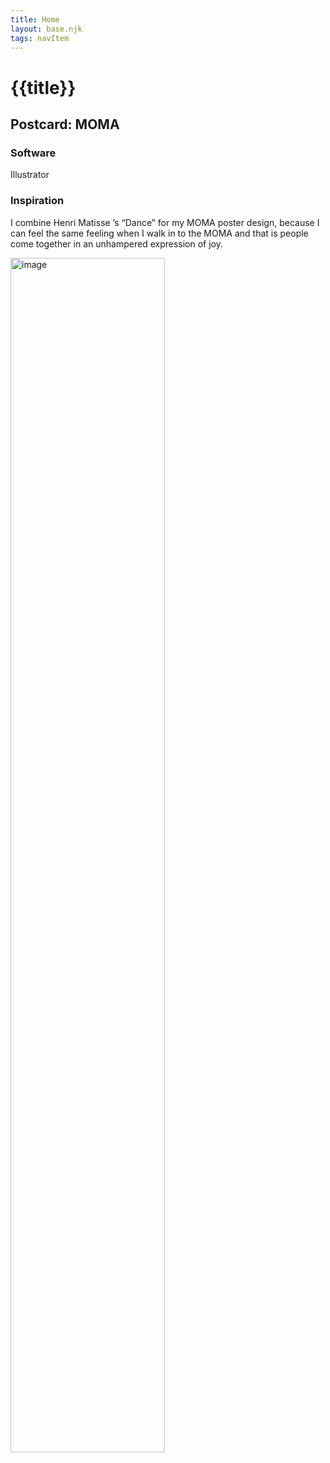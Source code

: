 ```yaml
---
title: Home
layout: base.njk
tags: navItem
---
```

# {{title}}
<div class="detailpage">     
 <div class="description"> 
   <h2 class="dptitle">Postcard: MOMA</h2> 
  <h3 class="projectdetail">Software</h3>
   <p class="dpword">Illustrator</p>
  <h3 class="projectdetail">Inspiration</h3>
   <p class="dpword">I combine Henri Matisse ’s “Dance” for my MOMA poster design, because I can feel the same feeling when I walk in to the MOMA and that is people come together in an unhampered expression of joy. </p>
 </div>  
   <div class="dpimages-width"> 
   <img src="/images/posterny.jpg"  class="dp" alt="image" style="width:70%"></div>
    </div>
